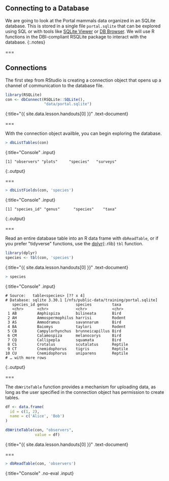 ---
---

## Connecting to a Database

We are going to look at the Portal mammals data organized in an SQLite database.
This is stored in a single file `portal.sqlite` that can be explored using SQL
or with tools like [SQLite Viewer](https://inloop.github.io/sqlite-viewer/) or [DB Browser](https://sqlitebrowser.org/). We will use R functions in the DBI-compliant
RSQLite package to interact with the database. 
{:.notes}


===

## Connections

The first step from RStudio is creating a connection object that
opens up a channel of communication to the database file. 



~~~r
library(RSQLite)
con <- dbConnect(RSQLite::SQLite(), 
                 "data/portal.sqlite")
~~~
{:title="{{ site.data.lesson.handouts[0] }}" .text-document}



===

With the connection object availble, you can begin exploring the database.



~~~r
> dbListTables(con)
~~~
{:title="Console" .input}


~~~
[1] "observers" "plots"     "species"   "surveys"  
~~~
{:.output}


===



~~~r
> dbListFields(con, 'species')
~~~
{:title="Console" .input}


~~~
[1] "species_id" "genus"      "species"    "taxa"      
~~~
{:.output}


===

Read an entire database table into an R data frame with `dbReadTable`, or if you
prefer "tidyverse" functions, use the [dplyr](){:.rlib} `tbl` function.



~~~r
library(dplyr)
species <- tbl(con, 'species')
~~~
{:title="{{ site.data.lesson.handouts[0] }}" .text-document}



~~~r
> species
~~~
{:title="Console" .input}


~~~
# Source:   table<species> [?? x 4]
# Database: sqlite 3.30.1 [/nfs/public-data/training/portal.sqlite]
   species_id genus            species         taxa   
   <chr>      <chr>            <chr>           <chr>  
 1 AB         Amphispiza       bilineata       Bird   
 2 AH         Ammospermophilus harrisi         Rodent 
 3 AS         Ammodramus       savannarum      Bird   
 4 BA         Baiomys          taylori         Rodent 
 5 CB         Campylorhynchus  brunneicapillus Bird   
 6 CM         Calamospiza      melanocorys     Bird   
 7 CQ         Callipepla       squamata        Bird   
 8 CS         Crotalus         scutalatus      Reptile
 9 CT         Cnemidophorus    tigris          Reptile
10 CU         Cnemidophorus    uniparens       Reptile
# … with more rows
~~~
{:.output}


===

The `dbWriteTable` function provides a mechanism for uploading data, as long as
the user specified in the connection object has permission to create tables.



~~~r
df <- data.frame(
  id = c(1, 2),
  name = c('Alice', 'Bob')
)

dbWriteTable(con, "observers", 
             value = df)
~~~
{:title="{{ site.data.lesson.handouts[0] }}" .text-document}


===



~~~r
> dbReadTable(con, 'observers')
~~~
{:title="Console" .no-eval .input}


